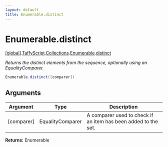 ```yaml
---
layout: default
title: Enumerable.distinct
---
```


# Enumerable.distinct

[\[global\]]({{site.baseurl}}/docs/).[TaffyScript]({{site.baseurl}}/docs/TaffyScript/).[Collections]({{site.baseurl}}/docs/TaffyScript/Collections/).[Enumerable]({{site.baseurl}}/docs/TaffyScript/Collections/Enumerable/).[distinct]({{site.baseurl}}/docs/TaffyScript/Collections/Enumerable/distinct/)

_Returns the distinct elements from the sequence, optionally using an EqualityComparer._

```cs
Enumerable.distinct([comparer])
```

## Arguments

<table>
  <col width="15%">
  <col width="15%">
  <thead>
    <tr>
      <th>Argument</th>
      <th>Type</th>
      <th>Description</th>
    </tr>
  </thead>
  <tbody>
    <tr>
      <td>[comparer]</td>
      <td>EqualityComparer</td>
      <td>A comparer used to check if an item has been added to the set.</td>
    </tr>
  </tbody>
</table>

**Returns:** Enumerable
